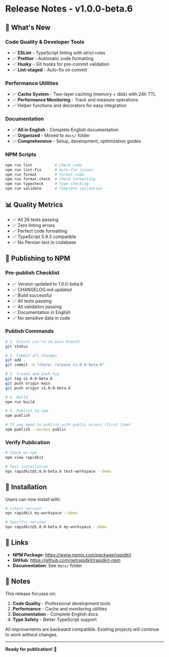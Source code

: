 # Release Notes - v1.0.0-beta.6

## 🎉 What's New

### Code Quality & Developer Tools
- ✅ **ESLint** - TypeScript linting with strict rules
- ✅ **Prettier** - Automatic code formatting
- ✅ **Husky** - Git hooks for pre-commit validation
- ✅ **Lint-staged** - Auto-fix on commit

### Performance Utilities
- ✅ **Cache System** - Two-layer caching (memory + disk) with 24h TTL
- ✅ **Performance Monitoring** - Track and measure operations
- ✅ Helper functions and decorators for easy integration

### Documentation
- ✅ **All in English** - Complete English documentation
- ✅ **Organized** - Moved to `docs/` folder
- ✅ **Comprehensive** - Setup, development, optimization guides

### NPM Scripts
```bash
npm run lint          # Check code
npm run lint:fix      # Auto-fix issues
npm run format        # Format code
npm run format:check  # Check formatting
npm run typecheck     # Type checking
npm run validate      # Complete validation
```

## 📊 Quality Metrics

- ✅ All 26 tests passing
- ✅ Zero linting errors
- ✅ Perfect code formatting
- ✅ TypeScript 5.9.3 compatible
- ✅ No Persian text in codebase

## 🔄 Publishing to NPM

### Pre-publish Checklist
- ✅ Version updated to 1.0.0-beta.6
- ✅ CHANGELOG.md updated
- ✅ Build successful
- ✅ All tests passing
- ✅ All validation passing
- ✅ Documentation in English
- ✅ No sensitive data in code

### Publish Commands

```bash
# 1. Ensure you're on main branch
git status

# 2. Commit all changes
git add .
git commit -m "chore: release v1.0.0-beta.6"

# 3. Create and push tag
git tag v1.0.0-beta.6
git push origin main
git push origin v1.0.0-beta.6

# 4. Build
npm run build

# 5. Publish to npm
npm publish

# If you need to publish with public access (first time)
npm publish --access public
```

### Verify Publication

```bash
# Check on npm
npm view rapidkit

# Test installation
npx rapidkit@1.0.0-beta.6 test-workspace --demo
```

## 📝 Installation

Users can now install with:

```bash
# Latest version
npx rapidkit my-workspace --demo

# Specific version
npx rapidkit@1.0.0-beta.6 my-workspace --demo
```

## 🔗 Links

- **NPM Package**: https://www.npmjs.com/package/rapidkit
- **GitHub**: https://github.com/getrapidkit/rapidkit-npm
- **Documentation**: See `docs/` folder

## 🙏 Notes

This release focuses on:
1. **Code Quality** - Professional development tools
2. **Performance** - Cache and monitoring utilities
3. **Documentation** - Complete English docs
4. **Type Safety** - Better TypeScript support

All improvements are backward compatible. Existing projects will continue to work without changes.

---

**Ready for publication!** 🚀
